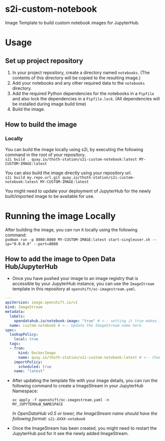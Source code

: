 # s2i-custom-notebook
Image Template to build custom notebook images for JupyterHub.

# Usage
## Set up project repository
1. In your project repository, create a directory named `notebooks`. (The contents of this directory will be copied to the resulting image.)
2. Add your notebooks and any other required data to the `notebooks` directory.
3. Add the required Python dependencies for the notebooks in a `Pipfile` and also lock the dependencies in a `Pipfile.lock`. (All dependencies will be installed during image build time)
4. Build the image.

## How to build the image

### Locally
  You can build the image locally using s2i, by executing the following command
  in the root of your repository. <br>
    `s2i build . quay.io/thoth-station/s2i-custom-notebook:latest MY-CUSTOM-IMAGE:latest`
  
  You can also build the image directly using your repository url. <br>
    `s2i build my.repo.url.git quay.io/thoth-station/s2i-custom-notebook:latest MY-CUSTOM-IMAGE:latest`

You might need to update your deployment of JupyterHub for the newly built/imported image to
be available for use.

# Running the image Locally
After building the image, you can run it locally using the following command: <br>
`podman run -p 8080:8080 MY-CUSTOM-IMAGE:latest start-singleuser.sh --ip="0.0.0.0" --port=8080`

## How to add the image to Open Data Hub/JupyterHub

* Once you have pushed your image to an image registry that is accessible by your JupyterHub instance,
you can use the `ImageStream` template in this repository at `openshift/oc-imagestream.yaml`.


```yaml
---
apiVersion: image.openshift.io/v1
kind: ImageStream
metadata:
  labels:
    opendatahub.io/notebook-image: "true" # <-- setting it true makes it visible to ODH/JupyterHub
  name: custom-notebook # <-- Update the ImageStream name here
spec:
  lookupPolicy:
    local: true
  tags:
  - from:
      kind: DockerImage
      name: quay.io/thoth-station/s2i-custom-notebook:latest # <-- Change to your container Image with tag
    importPolicy:
      scheduled: true
    name: "latest"
```

* After updating the template file with your image details, you can run the following command to create a ImageStream in your JupyterHub Namespace:

  `oc apply -f openshift/oc-imagestream.yaml -n MY_JUPYTERHuB_NAMESPACE`

  *In OpenDataHub v0.5 or lower, the ImageStream name should have the following format: `s2i-XXXX-notebook`*

* Once the ImageStream has been created, you might need to restart the JupyterHub pod for it see the newly added ImageStream.
